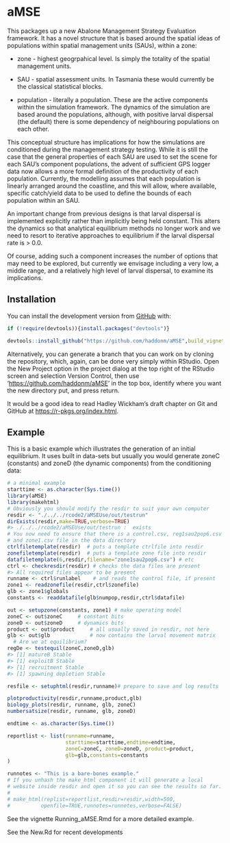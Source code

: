 
<!-- README.md is generated from README.Rmd. Please edit that file -->

# aMSE

<!-- badges: start -->

<!-- badges: end -->

This packages up a new Abalone Management Strategy Evaluation framework.
It has a novel structure that is based around the spatial ideas of
populations within spatial management units (SAUs), within a zone:

  - zone - highest geogrpahical level. Is simply the totality of the
    spatial management units.

  - SAU - spatial assessment units. In Tasmania these would currently be
    the classical statistical blocks.

  - population - literally a population. These are the active components
    within the simulation framework. The dynamics of the simulation are
    based around the populations, although, with positive larval
    dispersal (the default) there is some dependency of neighbouring
    populations on each other.

This conceptual structure has implications for how the simulations are
conditioned during the management strategy testing. While it is still
the case that the general properties of each SAU are used to set the
scene for each SAU’s component populations, the advent of sufficient GPS
logger data now allows a more formal definition of the productivity of
each population. Currently, the modelling assumes that each population
is linearly arranged around the coastline, and this will allow, where
available, specific catch/yield data to be used to define the bounds of
each population within an SAU.

An important change from previous designs is that larval dispersal is
implemented explicitly rather than implicitly being held constant. This
alters the dynamics so that analytical equilibrium methods no longer
work and we need to resort to iterative approaches to equilibrium if the
larval dispersal rate is \> 0.0.

Of course, adding such a component increases the number of options that
may need to be explored, but currently we envisage including a very low,
a middle range, and a relatively high level of larval dispersal, to
examine its implications.

## Installation

You can install the development version from
[GitHub](https://github.com/haddonm/aMSE) with:

``` r
if (!require(devtools)){install.packages("devtools")} 

devtools::install_github("https://github.com/haddonm/aMSE",build_vignettes = TRUE)
```

Alternatively, you can generate a branch that you can work on by cloning
the repository, which, again, can be done very simply within RStudio.
Open the New Project option in the project dialog at the top right of
the RStudio screen and selection Version Control, then use
‘<https://github.com/haddonm/aMSE>’ in the top box, identify where you
want the new directory put, and press return.

It would be a good idea to read Hadley Wickham’s draft chapter on Git
and GitHub at <https://r-pkgs.org/index.html>.

## Example

This is a basic example which illustrates the generation of an initial
equilibrium. It uses built in data-sets but usually you would generate
zoneC (constants) and zoneD (the dynamic components) from the
conditioning data:

``` r
# a minimal example
starttime <- as.character(Sys.time())
library(aMSE)
library(makehtml)
# Obviously you should modify the resdir to suit your own computer
resdir <- "./../../rcode2/aMSEUse/out/testrun"
dirExists(resdir,make=TRUE,verbose=TRUE)
#> ./../../rcode2/aMSEUse/out/testrun :  exists
# You now need to ensure that there is a control.csv, reg1sau2pop6.csv
# and zone1.csv file in the data directory
ctrlfiletemplate(resdir)  # puts a template ctrlfile into resdir
zonefiletemplate(resdir)  # puts a template zone file into resdir
datafiletemplate(6,resdir,filename="zone1sau2pop6.csv") # etc
ctrl <- checkresdir(resdir) # checks the data files are present
#> All required files appear to be present
runname <- ctrl$runlabel    # and reads the control file, if present
zone1 <- readzonefile(resdir,ctrl$zonefile)
glb <- zone1$globals
constants <- readdatafile(glb$numpop,resdir,ctrl$datafile)

out <- setupzone(constants, zone1) # make operating model 
zoneC <- out$zoneC     # constant bits
zoneD <- out$zoneD     # dynamics bits
product <- out$product     # all usually saved in resdir, not here
glb <- out$glb             # now contains the larval movement matrix
  # Are we at equilibrium?
regDe <- testequil(zoneC,zoneD,glb) 
#> [1] matureB Stable
#> [1] exploitB Stable
#> [1] recruitment Stable
#> [1] spawning depletion Stable

resfile <- setuphtml(resdir,runname)# prepare to save and log results

plotproductivity(resdir,runname,product,glb)
biology_plots(resdir, runname, glb, zoneC)
numbersatsize(resdir, runname, glb, zoneD)

endtime <- as.character(Sys.time())

reportlist <- list(runname=runname,
                   starttime=starttime,endtime=endtime,
                   zoneC=zoneC, zoneD=zoneD, product=product,
                   glb=glb,constants=constants
)

runnotes <- "This is a bare-bones example."
# If you unhash the make_html component it will generate a local 
# website inside resdir and open it so you can see the results so far.
#
# make_html(replist=reportlist,resdir=resdir,width=500,
#          openfile=TRUE,runnotes=runnotes,verbose=FALSE)
```

See the vignette Running\_aMSE.Rmd for a more detailed example.

See the New.Rd for recent developments
